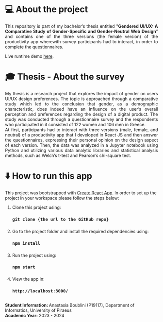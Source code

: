 # 💻 About the project
<p align="justify">
    This repository is part of my bachelor’s thesis entitled "<b>Gendered UI/UX: A Comparative Study of Gender-Specific and Gender-Neutral Web Design</b>”
    and contains one of the three versions (the female version) of the productivity app wherewith survey participants had to interact, in order to complete the questionnaires.
</p> 
Live runtime demo <a href="https://www.youtube.com/watch?v=uZKSX_zsHvY">here</a>.

# 🎓 Thesis - About the survey
<p align="justify">
  My thesis is a research project that explores the impact of gender on users UI/UX design preferences. The topic is approached through
  a comparative study which led to the conclusion that gender, as a demographic characteristic, does indeed have an influence on the user’s 
  overall perception and preferences regarding the design of a digital product. The study was conducted through a questionnaire survey and the
  respondents who participated in it consisted of 122 women and 106 men in Greece. <br/>
  At first, participants had to interact with three versions (male, female, and neutral) of a productivity app that I developed in React JS 
  and then answer the questionnaires, expressing their personal opinion on the design aspect of each version. Then, the data was analyzed in a 
  Jupyter notebook using Python and utilizing various data analytic libraries and statistical analysis methods, such as Welch’s t-test
  and Pearson’s chi-square test.
</p>

# ⬇️ How to run this app
This project was bootstrapped with [Create React App](https://github.com/facebook/create-react-app). In order to set up the project in your workspace please follow the steps below:
1. Clone this project using:
    ### `git clone {the url to the GitHub repo}`
###
2. Go to the project folder and install the required dependencies using:
   ### `npm install`
###
3. Run the project using:
   ### `npm start`
###
4. View the app in:
    ### `http://localhost:3000/`
###
###
##
<b>Student Information: </b>
Anastasia Boublini (P19117), Department of Informatics, University of Piraeus 
<br/>
<b>Academic Year:</b> 2023 - 2024
